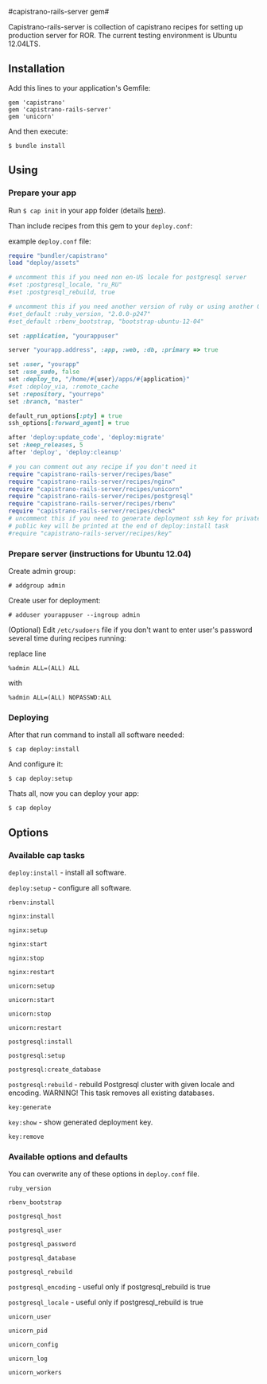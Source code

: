 #capistrano-rails-server gem#

Capistrano-rails-server is collection of capistrano recipes for setting up production server for ROR. The current testing environment is Ubuntu 12.04LTS.
## Installation ##
Add this lines to your application's Gemfile:

    gem 'capistrano'
    gem 'capistrano-rails-server'
    gem 'unicorn'
    
And then execute:

    $ bundle install
    
## Using ##

### Prepare your app ###
Run `$ cap init` in your app folder (details [here](http://guides.beanstalkapp.com/deployments/deploy-with-capistrano.html)).

Than include recipes from this gem to your `deploy.conf`:

example `deploy.conf` file:

```ruby
require "bundler/capistrano"
load "deploy/assets"

# uncomment this if you need non en-US locale for postgresql server
#set :postgresql_locale, "ru_RU"
#set :postgresql_rebuild, true

# uncomment this if you need another version of ruby or using another OS
#set_default :ruby_version, "2.0.0-p247"
#set_default :rbenv_bootstrap, "bootstrap-ubuntu-12-04"

set :application, "yourappuser"

server "yourapp.address", :app, :web, :db, :primary => true

set :user, "yourapp"
set :use_sudo, false
set :deploy_to, "/home/#{user}/apps/#{application}"
#set :deploy_via, :remote_cache
set :repository, "yourrepo"
set :branch, "master"

default_run_options[:pty] = true
ssh_options[:forward_agent] = true

after 'deploy:update_code', 'deploy:migrate'
set :keep_releases, 5
after 'deploy', 'deploy:cleanup'

# you can comment out any recipe if you don't need it
require "capistrano-rails-server/recipes/base"
require "capistrano-rails-server/recipes/nginx"
require "capistrano-rails-server/recipes/unicorn"
require "capistrano-rails-server/recipes/postgresql"
require "capistrano-rails-server/recipes/rbenv"
require "capistrano-rails-server/recipes/check"
# uncomment this if you need to generate deployment ssh key for private repository
# public key will be printed at the end of deploy:install task
#require "capistrano-rails-server/recipes/key"

```
### Prepare server (instructions for Ubuntu 12.04) ###

Create admin group:

    # addgroup admin

Create user for deployment:

    # adduser yourappuser --ingroup admin
    
(Optional) Edit `/etc/sudoers` file if you don't want to enter user's password several time during recipes running:

replace line 

    %admin ALL=(ALL) ALL
    
with 

    %admin ALL=(ALL) NOPASSWD:ALL
    
### Deploying ###


After that run command to install all software needed: 

    $ cap deploy:install
    
And configure it:

    $ cap deploy:setup

    
Thats all, now you can deploy your app:

    $ cap deploy
    
## Options ##
### Available cap tasks ###
`deploy:install` - install all software.

`deploy:setup` - configure all software.

`rbenv:install`

`nginx:install`

`nginx:setup`

`nginx:start`

`nginx:stop`

`nginx:restart`

`unicorn:setup`

`unicorn:start`

`unicorn:stop`

`unicorn:restart`

`postgresql:install`

`postgresql:setup`

`postgresql:create_database`

`postgresql:rebuild` - rebuild Postgresql cluster with given locale and encoding. WARNING! This task removes all existing databases.

`key:generate`

`key:show` - show generated deployment key.

`key:remove`

### Available options and defaults ###
You can overwrite any of these options in `deploy.conf` file.

`ruby_version`

`rbenv_bootstrap`

`postgresql_host`

`postgresql_user`

`postgresql_password`

`postgresql_database`

`postgresql_rebuild`

`postgresql_encoding` - useful only if postgresql_rebuild is true

`postgresql_locale` - useful only if postgresql_rebuild is true

`unicorn_user`

`unicorn_pid`

`unicorn_config`

`unicorn_log`

`unicorn_workers`